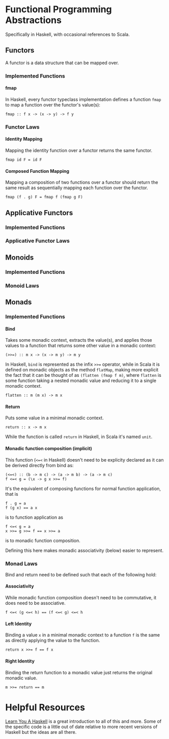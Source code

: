 # Functional Programming Abstractions
Specifically in Haskell, with occasional references to Scala.

## Functors

A functor is a data structure that can be mapped over.

### Implemented Functions 
#### fmap
In Haskell, every functor typeclass implementation defines a function `fmap` to map a function over the functor's value(s):

    fmap :: f x -> (x -> y) -> f y

### Functor Laws
#### Identity Mapping
Mapping the identity function over a functor returns the same functor.

    fmap id F = id F 

#### Composed Function Mapping
Mapping a composition of two functions over a functor should return the same result as sequentially mapping each function over the functor.

    fmap (f . g) F = fmap f (fmap g F)

## Applicative Functors 
### Implemented Functions 
### Applicative Functor Laws

## Monoids 
### Implemented Functions 
### Monoid Laws

## Monads 
### Implemented Functions 
#### Bind
Takes some monadic context, extracts the value(s), and applies those values to a function that returns some other value in a monadic context:

    (>>=) :: m x -> (x -> m y) -> m y

In Haskell, `bind` is represented as the infix `>>=` operator, while in Scala it is defined on monadic objects as the method `flatMap`, making more explicit the fact that it can be thought of as `(flatten (fmap f m)`, where `flatten` is some function taking a nested monadic value and reducing it to a single monadic context.

    flatten :: m (m x) -> m x

#### Return
Puts some value in a minimal monadic context. 

    return :: x -> m x

While the function is called `return` in Haskell, in Scala it's named `unit`.

#### Monadic function composition (implicit)
This function (`<=<` in Haskell) doesn't need to be explicity declared as it can be derived directly from bind as:

    (<=<) :: (b -> m c) -> (a -> m b) -> (a -> m c)
    f <=< g = (\x -> g x >>= f)

It's the equivalent of composing functions for normal function application, that is 

    f . g = a
    f (g x) == a x

is to function application as 

    f <=< g = a
    x >>= g >>= f == x >>= a

is to monadic function composition.

Defining this here makes monadic associativity (below) easier to represent.

### Monad Laws
Bind and return need to be defined such that each of the following hold:

#### Associativity
While monadic function composition doesn't need to be commutative, it does need to be associative.

    f <=< (g <=< h) == (f <=< g) <=< h

#### Left Identity

Binding a value `x` in a minimal monadic context to a function `f` is the same as directly applying the value to the function.

    return x >>= f == f x

#### Right Identity

Binding the return function to a monadic value just returns the original monadic value.

    m >>= return == m

# Helpful Resources

[Learn You A Haskell](http://learnyouahaskell.com/chapters) is a great introduction to all of this and more. Some of the specific code is a little out of date relative to more recent versions of Haskell but the ideas are all there.
